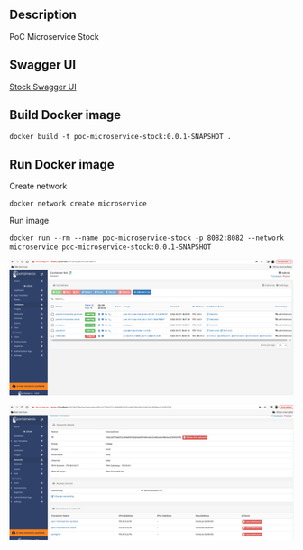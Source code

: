 ## Description
PoC Microservice Stock

## Swagger UI
[Stock Swagger UI](http://localhost:8082/api/swagger-ui/index.html)

## Build Docker image
```shell
docker build -t poc-microservice-stock:0.0.1-SNAPSHOT .
```

## Run Docker image
Create network

```shell
docker network create microservice
```

Run image

```shell
docker run --rm --name poc-microservice-stock -p 8082:8082 --network microservice poc-microservice-stock:0.0.1-SNAPSHOT
```

![Microservices](captures/microservices.png)

![Network](captures/network.png)
